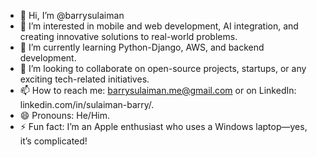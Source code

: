 - 👋 Hi, I’m @barrysulaiman
- 👀 I’m interested in mobile and web development, AI integration, and creating innovative solutions to real-world problems.
- 🌱 I’m currently learning Python-Django, AWS, and backend development.
- 💞️ I’m looking to collaborate on open-source projects, startups, or any exciting tech-related initiatives.
- 📫 How to reach me: barrysulaiman.me@gmail.com or on LinkedIn: linkedin.com/in/sulaiman-barry/.
- 😄 Pronouns: He/Him.
- ⚡ Fun fact: I’m an Apple enthusiast who uses a Windows laptop—yes, it’s complicated!

<!---
barrysulaiman/barrysulaiman is a ✨ special ✨ repository because its `README.md` (this file) appears on your GitHub profile.
You can click the Preview link to take a look at your changes.
--->
